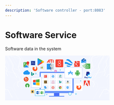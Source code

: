 ```yaml
---
description: 'Software controller - port:8083'
---
```


# Software Service

Software data in the system

![](../.gitbook/assets/software.png)

